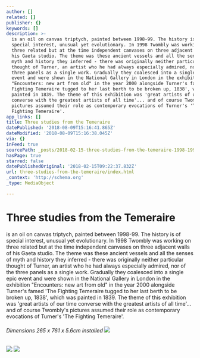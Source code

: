 ```yaml
---
author: []
related: []
publisher: {}
keywords: []
description: >-
  is an oil on canvas triptych, painted between 1998-99. The history is of
  special interest, unusual yet evolutionary. In 1998 Twombly was working on
  three related but at the time independent canvases on three adjacent walls of
  his Gaeta studio. The theme was these ancient vessels and all the senses of
  myth and history they inferred - there was originally neither particular
  thought of Turner, an artist who he had always especially admired, nor of the
  three panels as a single work. Gradually they coalesced into a single epic
  event and were shown in the National Gallery in London in the exhibition
  "Encounters: new art from old" in the year 2000 alongside Turner's famed 'The
  Fighting Temeraire tugged to her last berth to be broken up, 1838', which was
  painted in 1839. The theme of this exhibition was 'great artists of our time
  converse with the greatest artists of all time'... and of course Twombly's
  pictures assumed their role as contemporary evocations of Turner's 'The
  Fighting Temeraire'.
app_links: []
title: Three studies from the Temeraire
datePublished: '2018-08-09T15:16:41.865Z'
dateModified: '2018-08-09T15:16:38.045Z'
via: {}
inFeed: true
sourcePath: _posts/2018-02-15-three-studies-from-the-temeraire-1998-1999-by-cy-twombly.md
hasPage: true
starred: false
datePublishedOriginal: '2018-02-15T09:22:37.832Z'
url: three-studies-from-the-temeraire/index.html
_context: 'http://schema.org'
_type: MediaObject

---
```

# Three studies from the Temeraire

is an oil on canvas triptych, painted between 1998-99\. The history is of special interest, unusual yet evolutionary. In 1998 Twombly was working on three related but at the time independent canvases on three adjacent walls of his Gaeta studio. The theme was these ancient vessels and all the senses of myth and history they inferred - there was originally neither particular thought of Turner, an artist who he had always especially admired, nor of the three panels as a single work. Gradually they coalesced into a single epic event and were shown in the National Gallery in London in the exhibition "Encounters: new art from old" in the year 2000 alongside Turner's famed 'The Fighting Temeraire tugged to her last berth to be broken up, 1838', which was painted in 1839\. The theme of this exhibition was 'great artists of our time converse with the greatest artists of all time'... and of course Twombly's pictures assumed their role as contemporary evocations of Turner's 'The Fighting Temeraire'.

###### Dimensions 265 x 761 x 5.6cm installed ![](https://the-grid-user-content.s3-us-west-2.amazonaws.com/5d4c8cd3-7c35-410d-be12-284adcecf6cb.jpg)
![](https://the-grid-user-content.s3-us-west-2.amazonaws.com/e8f59b67-1214-4006-9f88-286e23bb3d69.jpg)
![](https://the-grid-user-content.s3-us-west-2.amazonaws.com/b8e78bb0-6ee8-46f0-b046-94526ebe34bc.jpg)